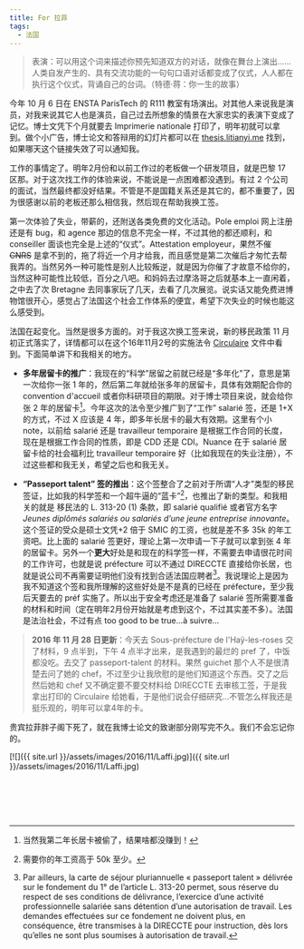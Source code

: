 ```yaml
---
title: For 拉菲
tags:
  - 法国
---
```


> 表演：可以用这个词来描述你预先知道双方的对话，就像在舞台上演出……人类自发产生的、具有交流功能的一句句口语对话都变成了仪式，人人都在执行这个仪式，背诵自己的台词。（特德·蒋：你一生的故事）

今年 10 月 6 日在 ENSTA ParisTech 的 R111 教室有场演出。对其他人来说我是演员，对我来说其它人也是演员，自己过去所想象的情景在大家忠实的表演下变成了记忆。博士文凭下个月就要去 Imprimerie nationale 打印了，明年初就可以拿到。做个小广告，博士论文和答辩用的幻灯片都可以在 [thesis.litianyi.me](http://thesis.litianyi.me) 找到，如果哪天这个链接失效了可以通知我。

工作的事情定了。明年2月份和以前工作过的老板做一个研发项目，就是巴黎 17 区那。对于这次找工作的体验来说，不能说是一点困难都没遇到。有过 2 个公司的面试，当然最终都没好结果。不管是不是国籍关系还是其它的，都不重要了，因为很感谢以前的老板还那么相信我，然后现在帮助我换工签。

第一次体验了失业，带薪的，还附送各类免费的文化活动。Pole emploi 网上注册还是有 bug，和 agence 那边的信息不完全一样，不过其他的都还顺利，和 conseiller 面谈也完全是上述的“仪式”。Attestation employeur，果然不催 ~~CNRS~~ 是拿不到的，拖了将近一个月才给我，而且感觉是第二次催后才匆忙去帮我弄的。当然另外一种可能性是别人比较叛逆，就是因为你催了才故意不给你的，当然这种可能性比较低，百分之八吧。和妈妈去过摩洛哥之后就基本上一直闲着，之中去了次 Bretagne 去同事家玩了几天，去看了几次展览。说实话又能免费进博物馆很开心，感觉占了法国这个社会工作体系的便宜，希望下次失业的时候也能这么感受到。

法国在起变化。当然是很多方面的。对于我这次换工签来说，新的移民政策 11 月初正式落实了，详情都可以在这个16年11月2号的实施法令 [Circulaire](https://dl.dropboxusercontent.com/u/4509593/Misc/Circulaire-2016.pdf) 文件中看到。下面简单讲下和我相关的地方。

- **多年居留卡的推广**：我现在的“科学”居留之前就已经是“多年化”了，意思是第一次给你一张 1 年的，然后第二年就给张多年的居留卡，具体有效期配合你的 convention d'accueil 或者你科研项目的期限。对于博士项目来说，就会给你张 2 年的居留卡[^1]。今年这次的法令至少推广到了“工作” salarié 签，还是 1+X 的方式，不过 X 应该是 4 年，即多年长居卡的最大有效期。这里有个小 note，以前给 salarié 还是 travailleur temporaire 是根据工作合同的长度，现在是根据工作合同的性质，即是 CDD 还是 CDI。Nuance 在于 salarié 居留卡给的社会福利比 travailleur temporaire 好（比如我现在的失业注册），不过这些都和我无关，希望之后也和我无关。

- **“Passeport talent” 签的推出**：这个签整合了之前对于所谓“人才”类型的移民签证，比如我的科学签和一个超牛逼的“蓝卡”[^2]，也推出了新的类型。和我相关的就是 移民法的 L. 313-20 (1) 条款，即 salarié qualifié 或者官方名字 *Jeunes diplômés salariés ou salariés d’une jeune entreprise innovante*。这个签证的受众是硕士文凭+2 倍于 SMIC 的工资，也就是差不多 35k 的年工资吧。比上面的 salarié 签更好，理论上第一次申请一下子就可以拿到张 4 年的居留卡。另外一个**更大**好处是和现在的科学签一样，不需要去申请很花时间的工作许可，也就是说 préfecture 可以不通过 DIRECCTE 直接给你长居，也就是说公司不再需要证明他们没有找到合适法国应聘者[^3]。我说理论上是因为我不知道这个签和我所理解的这些好处是不是真的已经在 préfecture，至少我后天要去的 préf 实施了。所以出于安全考虑还是准备了 salarié 签所需要准备的材料和时间（定在明年2月份开始就是考虑到这个，不过其实差不多）。法国是法治社会，不过有点 too good to be true...à suivre...

> **2016 年 11 月 28 日更新**：今天去 Sous-préfecture de l'Haÿ-les-roses 交了材料，9 点半到，下午 4 点半才出来，是我遇到的最烂的 pref 了，中饭都没吃。去交了 passeport-talent 的材料。果然 guichet 那个人不是很清楚去问了她的 chef，不过至少让我欣慰的是他们知道这个东西。交了之后然后她和 chef 又不确定要不要交材料给 DIRECCTE 去审核工签，于是我拿出打印的 Circulaire 给她看，于是他们说会仔细研究...不管怎么样我还是挺乐观的，明年可以拿4年的卡。

贵宾拉菲胖子阁下死了，就在我博士论文的致谢部分刚写完不久。我们不会忘记你的。

[![]({{ site.url }}/assets/images/2016/11/Laffi.jpg)]({{ site.url }}/assets/images/2016/11/Laffi.jpg)

[^1]: 当然我第二年长居卡被偷了，结果啥都没赚到！
[^2]: 需要你的年工资高于 50k 至少。
[^3]: Par ailleurs, la carte de séjour pluriannuelle « passeport talent » délivrée sur le fondement du 1° de l’article L. 313-20 permet, sous réserve du respect de ses conditions de délivrance, l’exercice d’une activité professionnelle salariée sans détention d’une autorisation de travail. Les demandes effectuées sur ce fondement ne doivent plus, en conséquence, être transmises à la DIRECCTE pour instruction, dès lors qu’elles ne sont plus soumises à autorisation de travail.


​				
​			
​		
​	
